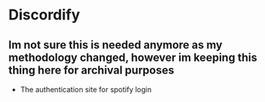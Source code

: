 # Discordify 
## Im not sure this is needed anymore as my methodology changed, however im keeping this thing here for archival purposes 

- The authentication site for spotify login
